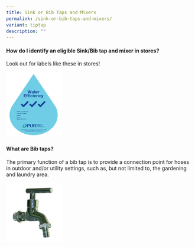 ```yaml
---
title: Sink or Bib Taps and Mixers
permalink: /sink-or-bib-taps-and-mixers/
variant: tiptap
description: ""
---
```

<h4><strong>How do I identify an eligible Sink/Bib tap and mixer in stores?</strong></h4>
<p>Look out for labels like these in stores!</p>
<div class="isomer-image-wrapper">
<img style="width: 30%;" height="auto" width="100%" alt="" src="/images/Labels/WELS_3_tick.png">
</div>
<p></p>
<h4><strong>What are Bib taps?</strong></h4>
<p>The primary function of a bib tap is to provide a connection point for
hoses in outdoor and/or utility settings, such as, but not limited to,
the gardening and laundry area.</p>
<div class="isomer-image-wrapper">
<img style="width: 30%;" height="auto" width="100%" alt="" src="/images/Bib_tap.png">
</div>
<p></p>